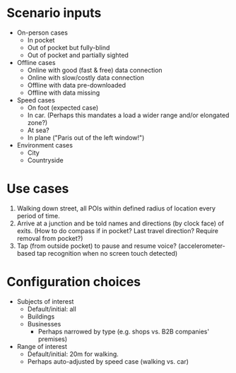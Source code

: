# Scenario inputs

*	On-person cases
	*	In pocket
	*	Out of pocket but fully-blind
	*	Out of pocket and partially sighted
*	Offline cases
	*	Online with good (fast & free) data connection
	*	Online with slow/costly data connection
	*	Offline with data pre-downloaded
	*	Offline with data missing
*	Speed cases
	*	On foot (expected case)
	*	In car.
		(Perhaps this mandates a load a wider range and/or elongated zone?)
	*	At sea?
	*	In plane ("Paris out of the left window!")
*	Environment cases
	*	City
	*	Countryside

# Use cases

1.	Walking down street, all POIs within defined radius of location every period of time.
1.	Arrive at a junction and be told names and directions (by clock face) of exits.
	(How to do compass if in pocket?  Last travel direction?  Require removal from pocket?)
1.	Tap (from outside pocket) to pause and resume voice?
	(accelerometer-based tap recognition when no screen touch detected)

# Configuration choices

*	Subjects of interest
	*	Default/initial: all
	*	Buildings
	*	Businesses
		*	Perhaps narrowed by type (e.g. shops vs. B2B companies' premises)
*	Range of interest
	*	Default/initial: 20m for walking.
	*	Perhaps auto-adjusted by speed case (walking vs. car)
